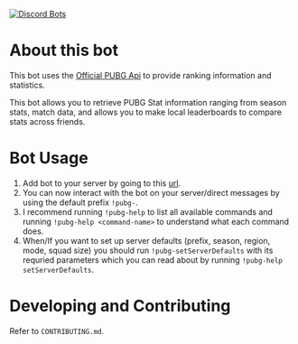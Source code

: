 [![Discord Bots](https://discordbots.org/api/widget/417828293019041804.svg)](https://discordbots.org/bot/417828293019041804)

# About this bot

This bot uses the [Official PUBG Api](https://documentation.pubg.com/en/introduction.html) to provide ranking information and statistics.

This bot allows you to retrieve PUBG Stat information ranging 
from season stats, match data, and allows you to make local leaderboards to
compare stats across friends.

# Bot Usage
1. Add bot to your server by going to this [url](https://discordapp.com/oauth2/authorize?client_id=417828293019041804&scope=bot&permissions=388160).
2. You can now interact with the bot on your server/direct messages by using the default prefix `!pubg-`.
3. I recommend running `!pubg-help` to list all available commands and running `!pubg-help <command-name>` to understand what each command does.
4. When/If you want to set up server defaults (prefix, season, region, mode, squad size) you should run `!pubg-setServerDefaults` with its requried parameters which you can read about by running `!pubg-help setServerDefaults`.

# Developing and Contributing
Refer to `CONTRIBUTING.md`.
